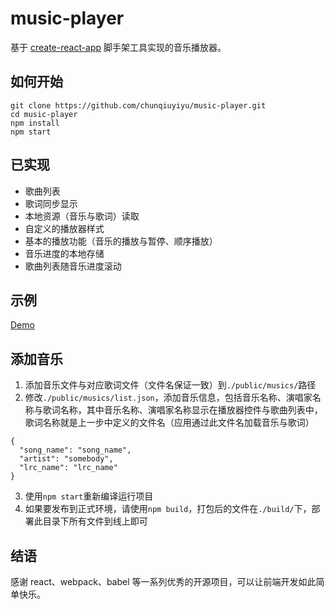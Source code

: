 # music-player
基于 [create-react-app](https://github.com/facebookincubator/create-react-app) 脚手架工具实现的音乐播放器。

## 如何开始

```
git clone https://github.com/chunqiuyiyu/music-player.git
cd music-player
npm install
npm start
```

## 已实现
- 歌曲列表
- 歌词同步显示
- 本地资源（音乐与歌词）读取
- 自定义的播放器样式
- 基本的播放功能（音乐的播放与暂停、顺序播放）
- 音乐进度的本地存储
- 歌曲列表随音乐进度滚动

## 示例
[Demo](http://www.chunqiuyiyu.com/music/)

## 添加音乐
1. 添加音乐文件与对应歌词文件（文件名保证一致）到`./public/musics/`路径
2. 修改`./public/musics/list.json`，添加音乐信息，包括音乐名称、演唱家名称与歌词名称，其中音乐名称、演唱家名称显示在播放器控件与歌曲列表中，歌词名称就是上一步中定义的文件名（应用通过此文件名加载音乐与歌词）
```
{
  "song_name": "song_name",
  "artist": "somebody",
  "lrc_name": "lrc_name"
}
```
3. 使用`npm start`重新编译运行项目
4. 如果要发布到正式环境，请使用`npm build`，打包后的文件在`./build/`下，部署此目录下所有文件到线上即可

## 结语
感谢 react、webpack、babel 等一系列优秀的开源项目，可以让前端开发如此简单快乐。
